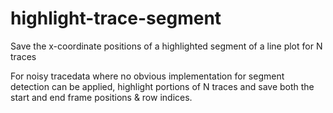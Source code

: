# highlight-trace-segment
Save the x-coordinate positions of a highlighted segment of a line plot for N traces

For noisy tracedata where no obvious implementation for segment detection can be applied, highlight portions of N traces and save both the start and end frame positions & row indices.
